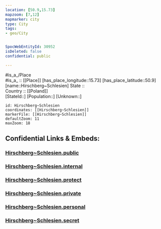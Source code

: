 ```yaml
---
location: [50.9,15.73] 
mapzoom: [7,12] 
mapmarker: city 
type: City
tags:
- geo/City


SpocWebEntityId: 30952
isDeleted: false
confidential: public

---
```

#is_a_/Place  
#is_a_ :: [[Place]] 
[has_place_longitude::15.73] 
[has_place_latitude::50.9] 
[name::Hirschberg~Schlesien] 
State ::  
Country :: [[Poland]]  
[StateId::] 
[Population::] 
[Unknown::] 


```leaflet
id: Hirschberg~Schlesien
coordinates: [[Hirschberg~Schlesien]] 
markerFile: [[Hirschberg~Schlesien]] 
defaultZoom: 11 
maxZoom: 18
```


## Confidential Links & Embeds: 

### [Hirschberg~Schlesien.public](/_public/\Earth\Continent\Europe\Europe~East\Poland\Provinces~Poland\Lower_Silesian\CityHirschberg~Schlesien.public.md) 

### [Hirschberg~Schlesien.internal](/_internal/\Earth\Continent\Europe\Europe~East\Poland\Provinces~Poland\Lower_Silesian\CityHirschberg~Schlesien.internal.md) 

### [Hirschberg~Schlesien.protect](/_protect/\Earth\Continent\Europe\Europe~East\Poland\Provinces~Poland\Lower_Silesian\CityHirschberg~Schlesien.protect.md) 

### [Hirschberg~Schlesien.private](/_private/\Earth\Continent\Europe\Europe~East\Poland\Provinces~Poland\Lower_Silesian\CityHirschberg~Schlesien.private.md) 

### [Hirschberg~Schlesien.personal](/_personal/\Earth\Continent\Europe\Europe~East\Poland\Provinces~Poland\Lower_Silesian\CityHirschberg~Schlesien.personal.md) 

### [Hirschberg~Schlesien.secret](/_secret/\Earth\Continent\Europe\Europe~East\Poland\Provinces~Poland\Lower_Silesian\CityHirschberg~Schlesien.secret.md)

